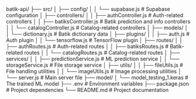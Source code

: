 batik-api/
├── src/
│ ├── config/
│ │ └── supabase.js # Supabase configuration
│ ├── controllers/
│ │ ├── authController.js # Auth-related controllers
│ │ ├── batiksController.js # Batik prediction and info controllers
│ │ └── catalogController.js # Catalog-related controllers
│ ├── models/
│ │ └── dictionary.js # Batik dictionary data
│ ├── plugins/
│ │ ├── auth.js # Auth plugin
│ │ └── tensorflow.js # TensorFlow plugin
│ ├── routes/
│ │ ├── authRoutes.js # Auth-related routes
│ │ ├── batiksRoutes.js # Batik-related routes
│ │ └── catalogRoutes.js # Catalog-related routes
│ ├── services/
│ │ ├── predictionService.js # ML prediction service
│ │ └── storageService.js # File storage service
│ ├── utils/
│ │ ├── fileUtils.js # File handling utilities
│ │ └── imageUtils.js # Image processing utilities
│ └── server.js # Main server file
├── model/
│ └── model_testing_1.keras # The trained ML model
├── .env # Environment variables
├── package.json # Project dependencies
└── README.md # Project documentation

